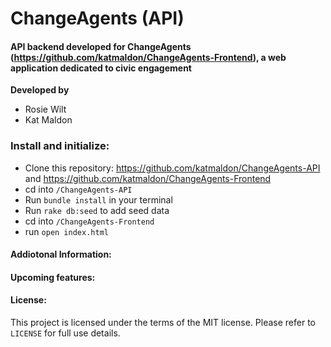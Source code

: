 # ChangeAgents (API)

#### **API backend developed for ChangeAgents (https://github.com/katmaldon/ChangeAgents-Frontend), a web application dedicated to civic engagement**


**Developed by**

 - Rosie Wilt
 - Kat Maldon

### **Install and initialize:**

- Clone this repository: https://github.com/katmaldon/ChangeAgents-API and https://github.com/katmaldon/ChangeAgents-Frontend
- cd into `/ChangeAgents-API`
- Run `bundle install` in your terminal
- Run `rake db:seed` to add seed data
- cd into `/ChangeAgents-Frontend`
- run `open index.html`



#### **Addiotonal Information:**




#### **Upcoming features:**




#### **License:**
This project is licensed under the terms of the MIT license. Please refer to `LICENSE` for full use details.



